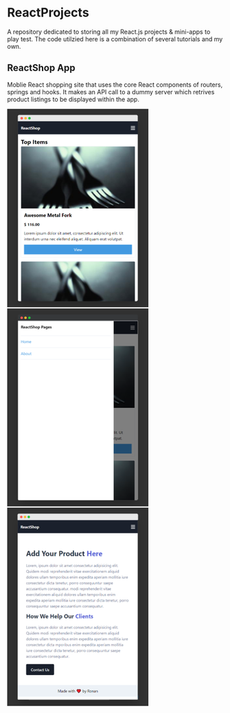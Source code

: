 # ReactProjects
A repository dedicated to storing all my React.js projects &amp; mini-apps to play test. The code utilzied here is a combination of several tutorials and my own.


## ReactShop App
Moblie React shopping site that uses the core React components of routers, springs and hooks. It makes an API call to a dummy server which retrives product listings to be displayed within the app.

<p float="left">
  <img src="/react-shop-app/mark-up-images/p1.png" width="328.95" height="460.8">
<img src="/react-shop-app/mark-up-images/p2.png" width="328.95" height="460.8">
<img src="/react-shop-app/mark-up-images/p3.png" width="328.95" height="460.8">

 </p>
<!--![ReactShop 1](/react-shop-app/mark-up-images/p1.png)
 -->
<!--![ReactShop 1](/react-shop-app/mark-up-images/p2.png)
 -->
<!--![ReactShop 1](/react-shop-app/mark-up-images/p3.png)
 -->
